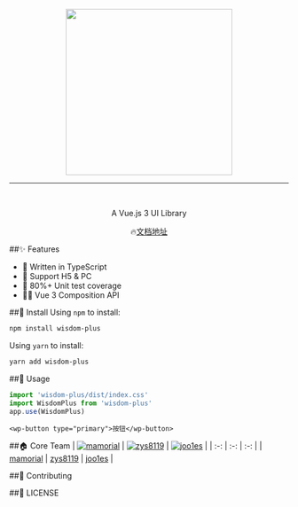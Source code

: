 <p align="center">
  <img width="300px" src="https://zjzj-oss.zhijiasoft.com/zhijia/wisdom-plus.png">
</p>
<hr>
<p align="center">
    <img src="https://img.shields.io/npm/v/wisdom-plus" alt="">
    <img src="https://img.shields.io/npm/dm/wisdom-plus" alt="">
    <img src="https://img.shields.io/badge/coverage-81%25-red" alt="">
</p>
<p align="center">A Vue.js 3 UI Library</p>
<p align="center">
    🔥<a href="https://wisdom-plus.zhijiasoft.com/static/" target="_block">文档地址</a>
</p>

##✨ Features
- 🚀 Written in TypeScript
- 🚄 Support H5 & PC
- 🚗 80%+ Unit test coverage
- 🚴‍♀️ Vue 3 Composition API

##🔧 Install
Using `npm` to install:

```bash
npm install wisdom-plus
```
Using `yarn` to install:

```bash
yarn add wisdom-plus
```

##🧰 Usage

```js
import 'wisdom-plus/dist/index.css'
import WisdomPlus from 'wisdom-plus'
app.use(WisdomPlus)
```
```vue
<wp-button type="primary">按钮</wp-button>
```

##🏠 Core Team
| [![mamorial](https://avatars.githubusercontent.com/u/26594629?v=4&s=80)](https://github.com/mamorial/) | [![zys8119](https://avatars.githubusercontent.com/u/19203342?v=4&s=80)](https://github.com/zys8119/) | [![joo1es](https://avatars.githubusercontent.com/u/76929557?v=4&s=80)](https://github.com/joo1es/) |
| :-: | :-: | :-: |
| [mamorial](https://github.com/mamorial/) | [zys8119](https://github.com/zys8119/) | [joo1es](https://github.com/joo1es/) |

##🤝 Contributing

##📖 LICENSE